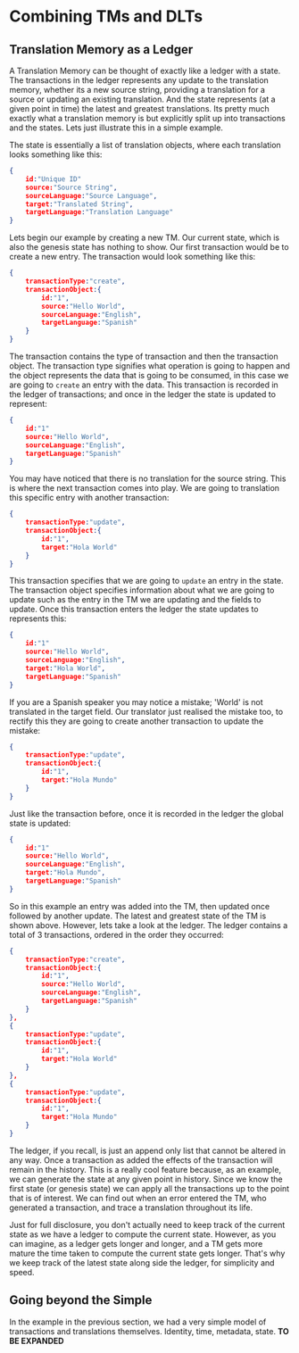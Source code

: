 # Combining TMs and DLTs

## Translation Memory as a Ledger

A Translation Memory can be thought of exactly like a ledger with a state. The transactions in the ledger represents any update to the translation memory, whether its a new source string, providing  a translation for a source or updating an existing translation. And the state represents (at a given point in time) the latest and greatest translations. Its pretty much exactly what a translation memory is but explicitly split up into transactions and the states. Lets just illustrate this in a simple example.

The state is essentially a list of translation objects, where each translation looks something like this:

```json
{
    id:"Unique ID"
    source:"Source String",
    sourceLanguage:"Source Language",
    target:"Translated String",
    targetLanguage:"Translation Language"
}
```

Lets begin our example by creating a new TM. Our current state, which is also the genesis state has nothing to show. Our first transaction would be to create a new entry. The transaction would look something like this:

```json
{
    transactionType:"create",
    transactionObject:{
        id:"1",
        source:"Hello World",
        sourceLanguage:"English",
        targetLanguage:"Spanish"
    }
}
```

The transaction contains the type of transaction and then the transaction object. The transaction type signifies what operation is going to happen and the object represents the data that is going to be consumed, in this case we are going to `create` an entry with the data. This transaction is recorded in the ledger of transactions; and once in the ledger the state is updated to represent:

```json
{
    id:"1"
    source:"Hello World",
    sourceLanguage:"English",
    targetLanguage:"Spanish"
}
```

You may have noticed that there is no translation for the source string. This is where the next transaction comes into play. We are going to translation this specific entry with another transaction:

```json
{
    transactionType:"update",
    transactionObject:{
        id:"1",
        target:"Hola World"
    }
}
```

This transaction specifies that we are going to `update` an entry in the state. The transaction object specifies information about what we are going to update such as the entry in the TM we are updating and the fields to update. Once this transaction enters the ledger the state updates to represents this:

```json
{
    id:"1"
    source:"Hello World",
    sourceLanguage:"English",
    target:"Hola World",
    targetLanguage:"Spanish"
}
```

If you are a Spanish speaker you may notice a mistake; 'World' is not translated in the target field. Our translator just realised the mistake too, to rectify this they are going to create another transaction to update the mistake:

```json
{
    transactionType:"update",
    transactionObject:{
        id:"1",
        target:"Hola Mundo"
    }
}
```

Just like the transaction before, once it is recorded in the ledger the global state is updated:

```json
{
    id:"1"
    source:"Hello World",
    sourceLanguage:"English",
    target:"Hola Mundo",
    targetLanguage:"Spanish"
}
```

So in this example an entry was added into the TM, then updated once followed by another update. The latest and greatest state of the TM is shown above. However, lets take a look at the ledger. The ledger contains a total of 3 transactions, ordered in the order they occurred:

```json
{
    transactionType:"create",
    transactionObject:{
        id:"1",
        source:"Hello World",
        sourceLanguage:"English",
        targetLanguage:"Spanish"
    }
},
{
    transactionType:"update",
    transactionObject:{
        id:"1",
        target:"Hola World"
    }
},
{
    transactionType:"update",
    transactionObject:{
        id:"1",
        target:"Hola Mundo"
    }
}
```

The ledger, if you recall, is just an append only list that cannot be altered in any way. Once a transaction as added the effects of the transaction will remain in the history. This is a really cool feature because, as an example, we can generate the state at any given point in history. Since we know the first state (or genesis state) we can apply all the transactions up to the point that is of interest. We can find out when an error entered the TM, who generated a transaction, and trace a translation throughout its life.

Just for full disclosure, you don't actually need to keep track of the current state as we have a ledger to compute the current state. However, as you can imagine, as a ledger gets longer and longer, and a TM gets more mature the time taken to compute the current state gets longer. That's why we keep track of the latest state along side the ledger, for simplicity and speed.

## Going beyond the Simple

In the example in the previous section, we had a very simple model of transactions and translations themselves. Identity, time, metadata, state. __TO BE EXPANDED__
